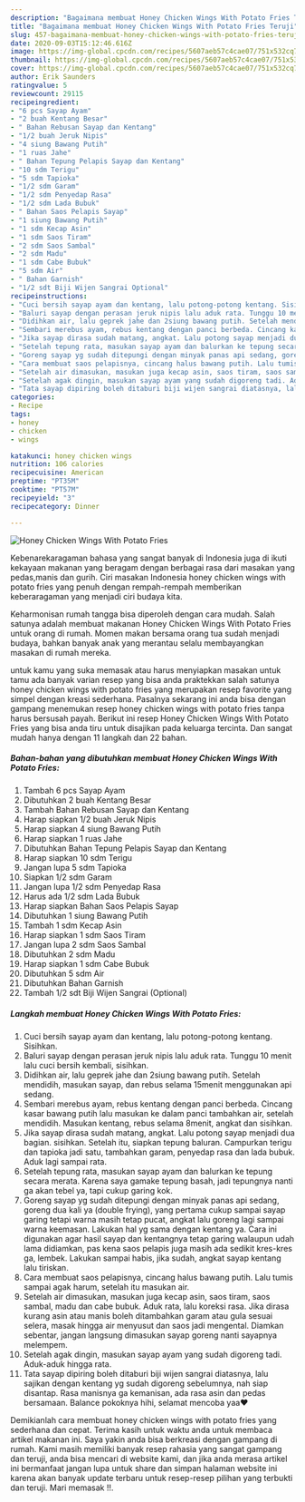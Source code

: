 ```yaml
---
description: "Bagaimana membuat Honey Chicken Wings With Potato Fries Teruji"
title: "Bagaimana membuat Honey Chicken Wings With Potato Fries Teruji"
slug: 457-bagaimana-membuat-honey-chicken-wings-with-potato-fries-teruji
date: 2020-09-03T15:12:46.616Z
image: https://img-global.cpcdn.com/recipes/5607aeb57c4cae07/751x532cq70/honey-chicken-wings-with-potato-fries-foto-resep-utama.jpg
thumbnail: https://img-global.cpcdn.com/recipes/5607aeb57c4cae07/751x532cq70/honey-chicken-wings-with-potato-fries-foto-resep-utama.jpg
cover: https://img-global.cpcdn.com/recipes/5607aeb57c4cae07/751x532cq70/honey-chicken-wings-with-potato-fries-foto-resep-utama.jpg
author: Erik Saunders
ratingvalue: 5
reviewcount: 29115
recipeingredient:
- "6 pcs Sayap Ayam"
- "2 buah Kentang Besar"
- " Bahan Rebusan Sayap dan Kentang"
- "1/2 buah Jeruk Nipis"
- "4 siung Bawang Putih"
- "1 ruas Jahe"
- " Bahan Tepung Pelapis Sayap dan Kentang"
- "10 sdm Terigu"
- "5 sdm Tapioka"
- "1/2 sdm Garam"
- "1/2 sdm Penyedap Rasa"
- "1/2 sdm Lada Bubuk"
- " Bahan Saos Pelapis Sayap"
- "1 siung Bawang Putih"
- "1 sdm Kecap Asin"
- "1 sdm Saos Tiram"
- "2 sdm Saos Sambal"
- "2 sdm Madu"
- "1 sdm Cabe Bubuk"
- "5 sdm Air"
- " Bahan Garnish"
- "1/2 sdt Biji Wijen Sangrai Optional"
recipeinstructions:
- "Cuci bersih sayap ayam dan kentang, lalu potong-potong kentang. Sisihkan."
- "Baluri sayap dengan perasan jeruk nipis lalu aduk rata. Tunggu 10 menit lalu cuci bersih kembali, sisihkan."
- "Didihkan air, lalu geprek jahe dan 2siung bawang putih. Setelah mendidih, masukan sayap, dan rebus selama 15menit menggunakan api sedang."
- "Sembari merebus ayam, rebus kentang dengan panci berbeda. Cincang kasar bawang putih lalu masukan ke dalam panci tambahkan air, setelah mendidih. Masukan kentang, rebus selama 8menit, angkat dan sisihkan."
- "Jika sayap dirasa sudah matang, angkat. Lalu potong sayap menjadi dua bagian. sisihkan. Setelah itu, siapkan tepung baluran. Campurkan terigu dan tapioka jadi satu, tambahkan garam, penyedap rasa dan lada bubuk. Aduk lagi sampai rata."
- "Setelah tepung rata, masukan sayap ayam dan balurkan ke tepung secara merata. Karena saya gamake tepung basah, jadi tepungnya nanti ga akan tebel ya, tapi cukup garing kok."
- "Goreng sayap yg sudah ditepungi dengan minyak panas api sedang, goreng dua kali ya (double frying), yang pertama cukup sampai sayap garing tetapi warna masih tetap pucat, angkat lalu goreng lagi sampai warna keemasan. Lakukan hal yg sama dengan kentang ya. Cara ini digunakan agar hasil sayap dan kentangnya tetap garing walaupun udah lama didiamkan, pas kena saos pelapis juga masih ada sedikit kres-kres ga, lembek. Lakukan sampai habis, jika sudah, angkat sayap kentang lalu tiriskan."
- "Cara membuat saos pelapisnya, cincang halus bawang putih. Lalu tumis sampai agak harum, setelah itu masukan air."
- "Setelah air dimasukan, masukan juga kecap asin, saos tiram, saos sambal, madu dan cabe bubuk. Aduk rata, lalu koreksi rasa. Jika dirasa kurang asin atau manis boleh ditambahkan garam atau gula sesuai selera, masak hingga air menyusut dan saos jadi mengental. Diamkan sebentar, jangan langsung dimasukan sayap goreng nanti sayapnya melempem."
- "Setelah agak dingin, masukan sayap ayam yang sudah digoreng tadi. Aduk-aduk hingga rata."
- "Tata sayap dipiring boleh ditaburi biji wijen sangrai diatasnya, lalu sajikan dengan kentang yg sudah digoreng sebelumnya, nah siap disantap. Rasa manisnya ga kemanisan, ada rasa asin dan pedas bersamaan. Balance pokoknya hihi, selamat mencoba yaa❤️"
categories:
- Recipe
tags:
- honey
- chicken
- wings

katakunci: honey chicken wings 
nutrition: 106 calories
recipecuisine: American
preptime: "PT35M"
cooktime: "PT57M"
recipeyield: "3"
recipecategory: Dinner

---
```



![Honey Chicken Wings With Potato Fries](https://img-global.cpcdn.com/recipes/5607aeb57c4cae07/751x532cq70/honey-chicken-wings-with-potato-fries-foto-resep-utama.jpg)

Kebenarekaragaman bahasa yang sangat banyak di Indonesia juga di ikuti kekayaan makanan yang beragam dengan berbagai rasa dari masakan yang pedas,manis dan gurih. Ciri masakan Indonesia honey chicken wings with potato fries yang penuh dengan rempah-rempah memberikan keberaragaman yang menjadi ciri budaya kita.




Keharmonisan rumah tangga bisa diperoleh dengan cara mudah. Salah satunya adalah membuat makanan Honey Chicken Wings With Potato Fries untuk orang di rumah. Momen makan bersama orang tua sudah menjadi budaya, bahkan banyak anak yang merantau selalu membayangkan masakan di rumah mereka.

untuk kamu yang suka memasak atau harus menyiapkan masakan untuk tamu ada banyak varian resep yang bisa anda praktekkan salah satunya honey chicken wings with potato fries yang merupakan resep favorite yang simpel dengan kreasi sederhana. Pasalnya sekarang ini anda bisa dengan gampang menemukan resep honey chicken wings with potato fries tanpa harus bersusah payah.
Berikut ini resep Honey Chicken Wings With Potato Fries yang bisa anda tiru untuk disajikan pada keluarga tercinta. Dan sangat mudah hanya dengan 11 langkah dan 22 bahan.


<!--inarticleads1-->

##### Bahan-bahan yang dibutuhkan membuat Honey Chicken Wings With Potato Fries:

1. Tambah 6 pcs Sayap Ayam
1. Dibutuhkan 2 buah Kentang Besar
1. Tambah  Bahan Rebusan Sayap dan Kentang
1. Harap siapkan 1/2 buah Jeruk Nipis
1. Harap siapkan 4 siung Bawang Putih
1. Harap siapkan 1 ruas Jahe
1. Dibutuhkan  Bahan Tepung Pelapis Sayap dan Kentang
1. Harap siapkan 10 sdm Terigu
1. Jangan lupa 5 sdm Tapioka
1. Siapkan 1/2 sdm Garam
1. Jangan lupa 1/2 sdm Penyedap Rasa
1. Harus ada 1/2 sdm Lada Bubuk
1. Harap siapkan  Bahan Saos Pelapis Sayap
1. Dibutuhkan 1 siung Bawang Putih
1. Tambah 1 sdm Kecap Asin
1. Harap siapkan 1 sdm Saos Tiram
1. Jangan lupa 2 sdm Saos Sambal
1. Dibutuhkan 2 sdm Madu
1. Harap siapkan 1 sdm Cabe Bubuk
1. Dibutuhkan 5 sdm Air
1. Dibutuhkan  Bahan Garnish
1. Tambah 1/2 sdt Biji Wijen Sangrai (Optional)




<!--inarticleads2-->

##### Langkah membuat  Honey Chicken Wings With Potato Fries:

1. Cuci bersih sayap ayam dan kentang, lalu potong-potong kentang. Sisihkan.
1. Baluri sayap dengan perasan jeruk nipis lalu aduk rata. Tunggu 10 menit lalu cuci bersih kembali, sisihkan.
1. Didihkan air, lalu geprek jahe dan 2siung bawang putih. Setelah mendidih, masukan sayap, dan rebus selama 15menit menggunakan api sedang.
1. Sembari merebus ayam, rebus kentang dengan panci berbeda. Cincang kasar bawang putih lalu masukan ke dalam panci tambahkan air, setelah mendidih. Masukan kentang, rebus selama 8menit, angkat dan sisihkan.
1. Jika sayap dirasa sudah matang, angkat. Lalu potong sayap menjadi dua bagian. sisihkan. Setelah itu, siapkan tepung baluran. Campurkan terigu dan tapioka jadi satu, tambahkan garam, penyedap rasa dan lada bubuk. Aduk lagi sampai rata.
1. Setelah tepung rata, masukan sayap ayam dan balurkan ke tepung secara merata. Karena saya gamake tepung basah, jadi tepungnya nanti ga akan tebel ya, tapi cukup garing kok.
1. Goreng sayap yg sudah ditepungi dengan minyak panas api sedang, goreng dua kali ya (double frying), yang pertama cukup sampai sayap garing tetapi warna masih tetap pucat, angkat lalu goreng lagi sampai warna keemasan. Lakukan hal yg sama dengan kentang ya. Cara ini digunakan agar hasil sayap dan kentangnya tetap garing walaupun udah lama didiamkan, pas kena saos pelapis juga masih ada sedikit kres-kres ga, lembek. Lakukan sampai habis, jika sudah, angkat sayap kentang lalu tiriskan.
1. Cara membuat saos pelapisnya, cincang halus bawang putih. Lalu tumis sampai agak harum, setelah itu masukan air.
1. Setelah air dimasukan, masukan juga kecap asin, saos tiram, saos sambal, madu dan cabe bubuk. Aduk rata, lalu koreksi rasa. Jika dirasa kurang asin atau manis boleh ditambahkan garam atau gula sesuai selera, masak hingga air menyusut dan saos jadi mengental. Diamkan sebentar, jangan langsung dimasukan sayap goreng nanti sayapnya melempem.
1. Setelah agak dingin, masukan sayap ayam yang sudah digoreng tadi. Aduk-aduk hingga rata.
1. Tata sayap dipiring boleh ditaburi biji wijen sangrai diatasnya, lalu sajikan dengan kentang yg sudah digoreng sebelumnya, nah siap disantap. Rasa manisnya ga kemanisan, ada rasa asin dan pedas bersamaan. Balance pokoknya hihi, selamat mencoba yaa❤️




Demikianlah cara membuat honey chicken wings with potato fries yang sederhana dan cepat. Terima kasih untuk waktu anda untuk membaca artikel makanan ini. Saya yakin anda bisa berkreasi dengan gampang di rumah. Kami masih memiliki banyak resep rahasia yang sangat gampang dan teruji, anda bisa mencari di website kami, dan jika anda merasa artikel ini bermanfaat jangan lupa untuk share dan simpan halaman website ini karena akan banyak update terbaru untuk resep-resep pilihan yang terbukti dan teruji. Mari memasak !!. 
